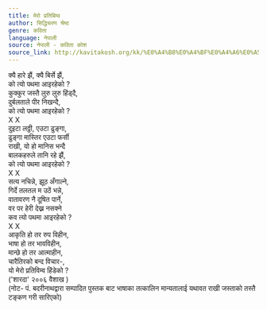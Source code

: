 ```yaml
---
title: मेरो प्रतिबिम्व
author: सिद्धिचरण श्रेष्ठ
genre: कविता
language: नेपाली
source: नेपाली - कविता कोश
source_link: http://kavitakosh.org/kk/%E0%A4%B8%E0%A4%BF%E0%A4%A6%E0%A5%8D%E0%A4%A7%E0%A4%BF%E0%A4%9A%E0%A4%B0%E0%A4%A3_%E0%A4%B6%E0%A5%8D%E0%A4%B0%E0%A5%87%E0%A4%B7%E0%A5%8D%E0%A4%A0
---
```


क्यै हारे झैं, क्यै बिर्से झैं,  
को त्यो पथमा आइरहेको ?  
कुक्कुर जस्तै लुरु लुरु हिंड्दै,  
दुर्बलताले पीर निखन्दै,  
को त्यो पथमा आइरहेको ?  
X X  
दुइटा लठ्ठी, एउटा ढुङ्गा,  
ढुङ्गा मास्तिर एउटा फर्सी  
राखी, यो हो मानिस भन्दै  
बालकहरुले तानि रहे झैं,  
को त्यो पथमा आइरहेको ?  
X X  
सत्य नचिन्ने, झूठ अँगाल्ने,  
गिर्दे तलतल म उठें भन्ने,  
वातावरण नै दूषित पार्ने,  
वर पर हेरी देख्न नसक्ने  
कव त्यो पथमा आइरहेको ?  
X X  
आकृति हो तर रुप विहीन,  
भाषा हो तर भावविहीन,  
मान्छे हो तर आत्माहीन,  
चारैतिरको बन्द विचार-,  
यो मेरो प्रतिविम्व हिंडेको ?  
('शारदा' २००६ वैशाख )  
(नोट- पं. बदरीनाथद्वारा सम्पादित पुस्तक बाट भाषाका तत्कालिन मान्यतालाई यथावत राखी जस्ताको तस्तै टङ्कण गरी सारिएको)
